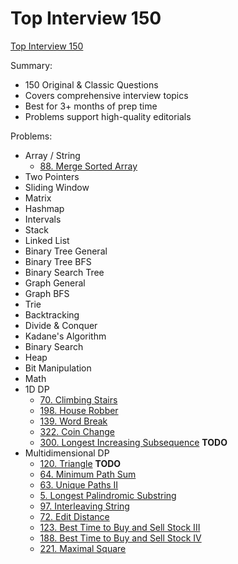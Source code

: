 
# Top Interview 150

[Top Interview 150](https://leetcode.com/studyplan/top-interview-150/)

Summary:
+ 150 Original & Classic Questions
+ Covers comprehensive interview topics
+ Best for 3+ months of prep time
+ Problems support high-quality editorials

Problems:
+ Array / String
  + [88. Merge Sorted Array](https://leetcode.com/problems/merge-sorted-array)
+ Two Pointers
+ Sliding Window
+ Matrix
+ Hashmap
+ Intervals
+ Stack
+ Linked List
+ Binary Tree General
+ Binary Tree BFS
+ Binary Search Tree
+ Graph General
+ Graph BFS
+ Trie
+ Backtracking
+ Divide & Conquer
+ Kadane's Algorithm
+ Binary Search
+ Heap
+ Bit Manipulation
+ Math
+ 1D DP
  + [70. Climbing Stairs](https://leetcode.com/problems/climbing-stairs/)
  + [198. House Robber](https://leetcode.com/problems/house-robber/)
  + [139. Word Break](https://leetcode.com/problems/word-break/)
  + [322. Coin Change](https://leetcode.com/problems/coin-change/)
  + [300. Longest Increasing Subsequence](https://leetcode.com/problems/longest-increasing-subsequence/) **TODO**
+ Multidimensional DP
  + [120. Triangle](https://leetcode.com/problems/triangle/) **TODO**
  + [64. Minimum Path Sum](https://leetcode.com/problems/minimum-path-sum/)
  + [63. Unique Paths II](https://leetcode.com/problems/unique-paths-ii/)
  + [5. Longest Palindromic Substring](https://leetcode.com/problems/longest-palindromic-substring/)
  + [97. Interleaving String](https://leetcode.com/problems/interleaving-string/)
  + [72. Edit Distance](https://leetcode.com/problems/edit-distance/)
  + [123. Best Time to Buy and Sell Stock III](https://leetcode.com/problems/best-time-to-buy-and-sell-stock-iii/)
  + [188. Best Time to Buy and Sell Stock IV](https://leetcode.com/problems/best-time-to-buy-and-sell-stock-iv/)
  + [221. Maximal Square](https://leetcode.com/problems/maximal-square/)
